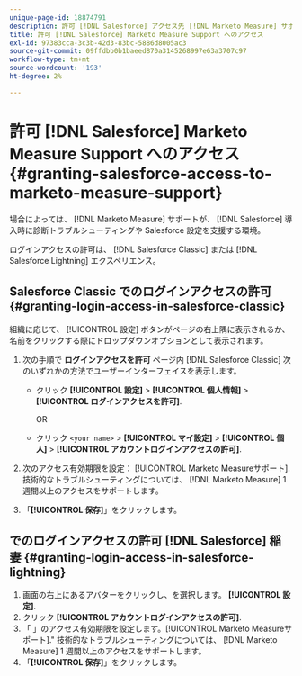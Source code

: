 ```yaml
---
unique-page-id: 18874791
description: 許可 [!DNL Salesforce] アクセス先 [!DNL Marketo Measure] サポート — [!DNL Marketo Measure]  — 製品ドキュメント
title: 許可 [!DNL Salesforce] Marketo Measure Support へのアクセス
exl-id: 97383cca-3c3b-42d3-83bc-5886d8005ac3
source-git-commit: 09ffdbb0b1baeed870a3145268997e63a3707c97
workflow-type: tm+mt
source-wordcount: '193'
ht-degree: 2%

---
```


# 許可 [!DNL Salesforce] Marketo Measure Support へのアクセス {#granting-salesforce-access-to-marketo-measure-support}

場合によっては、 [!DNL Marketo Measure] サポートが、 [!DNL Salesforce] 導入時に診断トラブルシューティングや Salesforce 設定を支援する環境。

ログインアクセスの許可は、 [!DNL Salesforce Classic] または [!DNL Salesforce Lightning] エクスペリエンス。

## Salesforce Classic でのログインアクセスの許可 {#granting-login-access-in-salesforce-classic}

組織に応じて、 [!UICONTROL 設定] ボタンがページの右上隅に表示されるか、名前をクリックする際にドロップダウンオプションとして表示されます。

1. 次の手順で **ログインアクセスを許可** ページ内 [!DNL Salesforce Classic] 次のいずれかの方法でユーザーインターフェイスを表示します。

   * クリック **[!UICONTROL 設定]** > **[!UICONTROL 個人情報]** > **[!UICONTROL ログインアクセスを許可]**.

      OR

   * クリック `<your name>` > **[!UICONTROL マイ設定]** > **[!UICONTROL 個人]** > **[!UICONTROL アカウントログインアクセスの許可]**.

1. 次のアクセス有効期限を設定： [!UICONTROL Marketo Measureサポート]. 技術的なトラブルシューティングについては、 [!DNL Marketo Measure] 1 週間以上のアクセスをサポートします。
1. 「**[!UICONTROL 保存]**」をクリックします。

## でのログインアクセスの許可 [!DNL Salesforce] 稲妻 {#granting-login-access-in-salesforce-lightning}

1. 画面の右上にあるアバターをクリックし、を選択します。 **[!UICONTROL 設定]**.
1. クリック **[!UICONTROL アカウントログインアクセスの許可]**.
1. 「 」のアクセス有効期限を設定します。[!UICONTROL Marketo Measureサポート].&quot; 技術的なトラブルシューティングについては、 [!DNL Marketo Measure] 1 週間以上のアクセスをサポートします。
1. 「**[!UICONTROL 保存]**」をクリックします。
